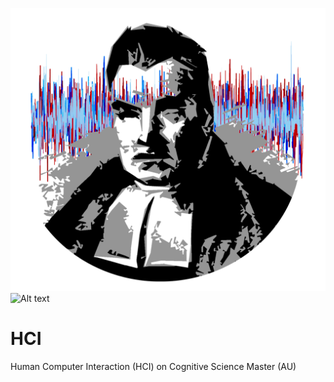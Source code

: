 ![plot](./pictures/bayes_bois.png)
![Alt text](https://github.com/BayesianBoys/HCI/tree/main/pictures/bayes_bois.png)

# HCI
Human Computer Interaction (HCI) on Cognitive Science Master (AU)
